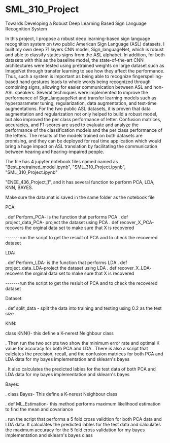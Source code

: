 # SML_310_Project
Towards Developing a Robust Deep Learning Based Sign Language Recognition System




In this project, I propose a robust deep learning-based sign language recognition system on two public American Sign Language (ASL) datasets. I built my own deep 71 layers CNN model, Sign_languageNet, which is robust and able to classify statics signs from the ASL alphabet. In addition, for both datasets with this as the baseline model, the state-of-the-art CNN architectures were tested using pretrained weights on large dataset such as ImageNet through transfer learning to see how they affect the performance. Thus, such a system is important as being able to recognize fingerspelling-based hand gestures leads to whole words being recognized through combining signs, allowing for easier communication between ASL and non-ASL speakers. Several techniques were implemented to improve the performance of Sign_languageNet and transfer learning models such as hyperparameter tuning, regularization, data augmentation, and test-time augmentations. For the two public ASL datasets, it is proven that data augmentation and regularization not only helped to build a robust model, but also improved the per class performance of letter. Confusion matrices, accuracies, and F1-scores are used to evaluate and analyze the performance of the classification models and the per class performance of the letters. The results of the models trained on both datasets are promising, and they can be deployed for real time application which would bring a huge impact on ASL translation by facilitating the communication between hearing and hearing-impaired people.



The file has 4 jupyter notebook files named named as "Best_pretrained_model.ipynb", "SML_310_Project.ipynb", "SML_310_Project.ipynb"


"ENEE_436_Project_1", and it has several function to perform PCA, LDA, KNN, BAYES.

Make sure the data.mat is saved in the same folder as the notebook file

PCA:

. def Perform_PCA- is the function that performs PCA . def project_data_PCA- project the dataset using PCA . def recover_X_PCA-recovers the orginal data set to make sure that X is recovered

-------run the script to get the resiult of PCA and to check the recovered dataset

LDA:

. def Perform_LDA- is the function that performs LDA . def project_data_LDA-project the dataset using LDA . def recover_X_LDA- recovers the orginal data set to make sure that X is recovered

-------run the script to get the resiult of PCA and to check the recovered dataset

Dataset:

. def split_data - split the data into training and testing using 0.2 as the test size

KNN:

class KNN()- this define a K-nerest Neighbour class

. Then run the two scripts two show the minimum error rate and optimal K value for accuracy for both PCA and LDA . There is also a script that calclates the precision, recall, and the confusion matrices for both PCA and LDA data for my bayes implementation and sklearn's bayes

. It also calculates the predicted lables for the test data of both PCA and LDA data for my bayes implementation and sklearn's bayes

Bayes:

. class Bayes- This define a K-nerest Neighbour class

. def ML_Estimation- this method performs maximum likelihood estimation to find the mean and covariance

. run the script that performs a 5 fold cross validtion for both PCA data and LDA data. It calculates the predicted lables for the test data and calculates the maximum accuracy for the 5 fold cross validation for my bayes implementation and sklearn's bayes class
